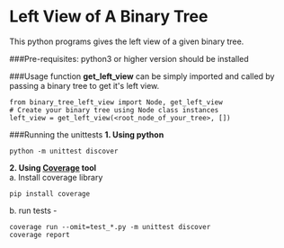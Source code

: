 # Left View of A Binary Tree
This python programs gives the left view of a given binary tree.

###Pre-requisites:
python3 or higher version should be installed

###Usage
function **__get_left_view__** can be simply imported and called by passing a binary tree to get it's left view.
```
from binary_tree_left_view import Node, get_left_view
# Create your binary tree using Node class instances
left_view = get_left_view(<root_node_of_your_tree>, [])
```

###Running the unittests
**1. Using python**
```
python -m unittest discover
```

**2. Using [Coverage](https://coverage.readthedocs.io/) tool**<br/>
a. Install coverage library
```
pip install coverage
```
b. run tests - 
```
coverage run --omit=test_*.py -m unittest discover
coverage report
```